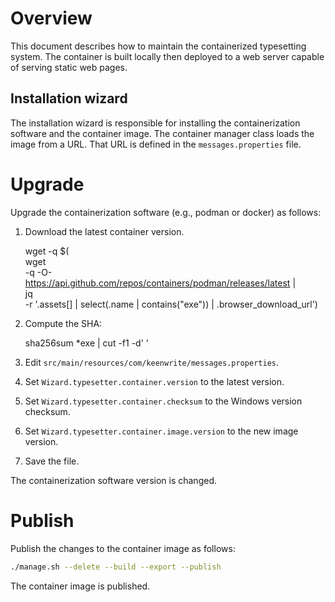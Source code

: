 # Overview

This document describes how to maintain the containerized typesetting system.
The container is built locally then deployed to a web server capable of
serving static web pages.

## Installation wizard

The installation wizard is responsible for installing the containerization
software and the container image. The container manager class loads the
image from a URL. That URL is defined in the `messages.properties` file.

# Upgrade

Upgrade the containerization software (e.g., podman or docker) as follows:

1. Download the latest container version.

    wget -q $(\
      wget \
      -q -O- \
      https://api.github.com/repos/containers/podman/releases/latest | \
      jq \
      -r '.assets[] | select(.name | contains("exe")) | .browser_download_url')

1. Compute the SHA:

    sha256sum *exe | cut -f1 -d' '

1. Edit `src/main/resources/com/keenwrite/messages.properties`.
1. Set `Wizard.typesetter.container.version` to the latest version.
1. Set `Wizard.typesetter.container.checksum` to the Windows version checksum.
1. Set `Wizard.typesetter.container.image.version` to the new image version.
1. Save the file.

The containerization software version is changed.

# Publish

Publish the changes to the container image as follows:

``` bash
./manage.sh --delete --build --export --publish
```

The container image is published.

